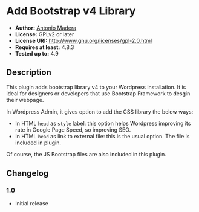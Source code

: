 # Add Bootstrap v4 Library
* **Author:** [Antonio Madera](http://antoniomadera.com)
* **License:** GPLv2 or later
* **License URI:** http://www.gnu.org/licenses/gpl-2.0.html
* **Requires at least:** 4.8.3
* **Tested up to:** 4.9

## Description
This plugin adds bootstrap library v4 to your Wordpress installation. It is ideal for designers or developers that use Bootstrap Framework to desgin their webpage.

In Wordpress Admin, it gives option to add the CSS library the below ways:
* In HTML `head` as `style` label: this option helps Wordpress improving its rate in Google Page Speed, so improving SEO.
* In HTML `head` as link to external file: this is the usual option. The file is included in plugin.

Of course, the JS Bootstrap files are also included in this plugin.

## Changelog
### 1.0
* Initial release

